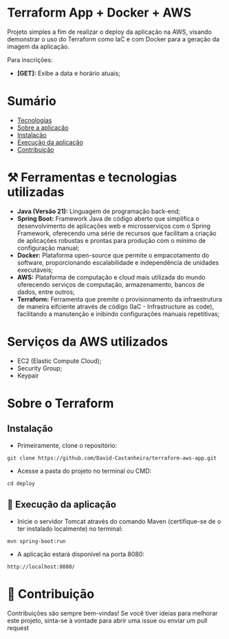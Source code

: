 # Terraform App + Docker + AWS
Projeto simples a fim de realizar o deploy da aplicação na AWS, visando demonstrar o uso do Terraform como IaC e com Docker para a geração da imagem da aplicação.

Para inscrições:
*   **[GET]:** Exibe a data e horário atuais;

# Sumário
   * [Tecnologias](#️ferramentas-e-tecnologias-utilizadas)
   * [Sobre a aplicação](#️sobre-a-aplicação)
   * [Instalação](#️instalação)
   * [Execução da aplicação](#execução)
   * [Contribuição](#contribuição)

# ⚒️ Ferramentas e tecnologias utilizadas
*   **Java (Versão 21):** Linguagem de programação back-end;
*   **Spring Boot:** Framework Java de código aberto que simplifica o desenvolvimento de aplicações web e microsserviços com o Spring Framework, oferecendo uma série de recursos que facilitam a criação de aplicações robustas e prontas para produção com o mínimo de configuração manual;
*   **Docker:** Plataforma open-source que permite o empacotamento do software, proporcionando escalabilidade e independência de unidades executáveis;
*   **AWS:** Plataforma de computação e cloud mais utilizada do mundo oferecendo serviços de computação, armazenamento, bancos de dados, entre outros;
*   **Terraform:** Ferramenta que premite o provisionamento da infraestrutura de maneira eifciente através de código (IaC - Infrastructure as code), facilitando a manutenção e inibindo configurações manuais repetitivas;

# Serviços da AWS utilizados
- EC2 (Elastic Compute Cloud);
- Security Group;
- Keypair

# Sobre o Terraform


## Instalação
- Primeiramente, clone o repositório:
```
git clone https://github.com/David-Castanheira/terraform-aws-app.git
```

- Acesse a pasta do projeto no terminal ou CMD:
```
cd deploy
```

## 🚀 Execução da aplicação
- Inicie o servidor Tomcat através do comando Maven (certifique-se de o ter instalado localmente) no terminal:
```
mvn spring-boot:run
```

- A aplicação estará disponível na porta 8080:
```
http://localhost:8080/
```

# 🤝 Contribuição
Contribuições são sempre bem-vindas! Se você tiver ideias para melhorar este projeto, sinta-se à vontade para abrir uma issue ou enviar um pull request

